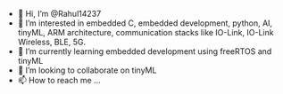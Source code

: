 - 👋 Hi, I’m @Rahul14237
- 👀 I’m interested in embedded C, embedded development, python, AI, tinyML, ARM architecture, communication stacks like IO-Link, IO-Link Wireless, BLE, 5G.
- 🌱 I’m currently learning embedded development using freeRTOS and tinyML
- 💞️ I’m looking to collaborate on tinyML
- 📫 How to reach me ...

<!---
Rahul14237/Rahul14237 is a ✨ special ✨ repository because its `README.md` (this file) appears on your GitHub profile.
You can click the Preview link to take a look at your changes.
--->
